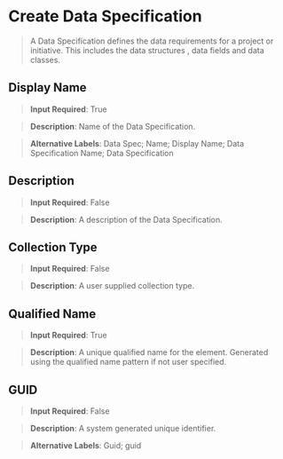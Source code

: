 # **Create Data Specification**
>	A Data Specification defines the data requirements for a project or initiative. This includes the data structures , data fields and data classes.

## **Display Name**
>	**Input Required**: True

>	**Description**: Name of the Data Specification.

>	**Alternative Labels**: Data Spec; Name; Display Name; Data Specification Name; Data Specification


## **Description**
>	**Input Required**: False

>	**Description**: A description of the Data Specification.


## **Collection Type**
>	**Input Required**: False

>	**Description**: A user supplied collection type.


## **Qualified Name**
>	**Input Required**: True

>	**Description**: A unique qualified name for the element. Generated using the qualified name pattern  if not user specified.


## **GUID**
>	**Input Required**: False

>	**Description**: A system generated unique identifier.

>	**Alternative Labels**: Guid; guid

